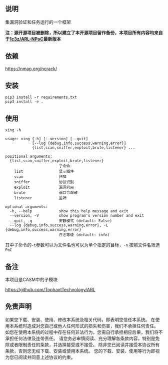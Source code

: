 ## 说明

集漏洞验证和任务运行的一个框架

**注：源开源项目被删除，所以建立了本开源项目留作备份，本项目所有内容均来自于[1c3z/ARL-NPoC](https://github.com/1c3z/ARL-NPoC)最新版本**


## 依赖
https://nmap.org/ncrack/


## 安装
```
pip3 install -r requirements.txt
pip3 install -e .
```

## 使用

```
xing -h

usage: xing [-h] [--version] [--quit]
            [--log {debug,info,success,warning,error}]
            {list,scan,sniffer,exploit,brute,listener} ...

positional arguments:
  {list,scan,sniffer,exploit,brute,listener}
                        子命令
    list                显示插件
    scan                扫描
    sniffer             协议识别
    exploit             漏洞利用
    brute               弱口令爆破
    listener            监听

optional arguments:
  -h, --help            show this help message and exit
  --version, -V         show program's version number and exit
  --quit, -q            安静模式 (default: False)
  --log {debug,info,success,warning,error}, -L {debug,info,success,warning,error}
                        日志等级 (default: info)
```

其中子命令的`-t`参数可以为文件名也可以为单个指定的目标，`-n` 按照文件名筛选`PoC`

## 备注
本项目是CASM中的子模块

https://github.com/TophantTechnology/ARL

## 免责声明
如果您下载、安装、使用、修改本系统及相关代码，即表明您信任本系统。
在使用本系统时造成对您自己或他人任何形式的损失和伤害，我们不承担任何责任。
如您在使用本系统的过程中存在任何非法行为，您需自行承担相应后果，我们将不承担任何法律及连带责任。
请您务必审慎阅读、充分理解各条款内容，特别是免除或者限制责任的条款，并选择接受或不接受。
除非您已阅读并接受本协议所有条款，否则您无权下载、安装或使用本系统。
您的下载、安装、使用等行为即视为您已阅读并同意上述协议的约束。
